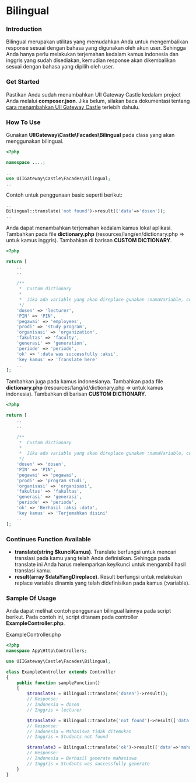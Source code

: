 # Bilingual

### Introduction

Bilingual merupakan utilitas yang memudahkan Anda untuk mengembalikan response sesuai dengan bahasa yang digunakan oleh akun user. Sehingga Anda hanya perlu melakukan terjemahan kedalam kamus indonesia dan inggris yang sudah disediakan, kemudian response akan dikembalikan sesuai dengan bahasa yang dipilih oleh user.

### Get Started

Pastikan Anda sudah menambahkan UII Gateway Castle kedalam project Anda melalui **composer.json**. Jika belum, silakan baca dokumentasi tentang [cara menambahkan UII Gateway Castle](https://gitlab-cloud.uii.ac.id/academic/backend/castle/blob/master/README.md) terlebih dahulu.

### How To Use

Gunakan **UIIGateway\Castle\Facades\Bilingual** pada class yang akan menggunakan bilingual.
```php
<?php

namespace ....;

..
use UIIGateway\Castle\Facades\Bilingual;
..

```

Contoh untuk penggunaan basic seperti berikut:
```php
..
Bilingual::translate('not found')->result(['data'=>'dosen']);
..
```

Anda dapat menambahkan terjemahan kedalam kamus lokal aplikasi. Tambahkan pada file **dictionary.php** (resources/lang/en/dictionary.php => untuk kamus inggris). Tambahkan di barisan **CUSTOM DICTIONARY**.
```php
<?php

return [
    ..
    ..
    
    /**
     *  Custom dictionary
     *
     *  Jika ada variable yang akan direplace gunakan :namaVariable, contoh pada 'ok'.
     */
    'dosen' => 'lecturer',
    'PIN' => 'PIN',
    'pegawai' => 'employees',
    'prodi' => 'study program',
    'organisasi' => 'organization',
    'fakultas' => 'faculty',
    'generasi' => 'generation',
    'periode' => 'periode',
    'ok' => ':data was successfully :aksi',
    'key kamus' => 'Translate here'
    ..
];

```

Tambahkan juga pada kamus indonesianya. Tambahkan pada file **dictionary.php** (resources/lang/id/dictionary.php => untuk kamus indonesia). Tambahkan di barisan **CUSTOM DICTIONARY**.
```php
<?php

return [
    ..
    ..
    
    /**
     *  Custom dictionary
     *
     *  Jika ada variable yang akan direplace gunakan :namaVariable, contoh pada 'ok'.
     */
    'dosen' => 'dosen',
    'PIN' => 'PIN',
    'pegawai' => 'pegawai',
    'prodi' => 'program studi',
    'organisasi' => 'organisasi',
    'fakultas' => 'fakultas',
    'generasi' => 'generasi',
    'periode' => 'periode',
    'ok' => 'Berhasil :aksi :data',
    'key kamus' => 'Terjemahkan disini'
    ..
];

```

### Continues Function Available

- **translate(string $kunciKamus)**. Translate berfungsi untuk mencari translasi pada kamu yang telah Anda definisikan. Sehingga pada translate ini Anda harus melemparkan key/kunci untuk mengambil hasil translasi kamu.
- **result(array $dataYangDireplace)**. Result berfungsi untuk melakukan replace variable dinamis yang telah didefinisikan pada kamus (:variable). 

### Sample Of Usage

Anda dapat melihat contoh penggunaan bilingual lainnya pada script berikut. Pada contoh ini, script ditanam pada controller **ExampleController.php**.

ExampleController.php
``` php
<?php
namespace App\Http\Controllers;

use UIIGateway\Castle\Facades\Bilingual;

class ExampleController extends Controller
{
    public function sampleFunction()
    {
        $translate1 = Bilingual::translate('dosen')->result();
        // Response:
        // Indonesia = dosen
        // Inggris = lecturer

        $translate2 = Bilingual::translate('not found')->result(['data'=>'mahasiswa']);
        // Response:
        // Indonesia = Mahasiswa tidak ditemukan
        // Inggris = Students not found

        $translate3 = Bilingual::translate('ok')->result(['data'=>'mahasiswa', 'aksi' => 'generate']);
        // Response:
        // Indonesia = Berhasil generate mahasiswa
        // Inggris = Students was successfully generate
    }
}
```
